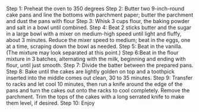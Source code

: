 Step 1: Preheat the oven to 350 degrees
Step 2: Butter two 9-inch-round cake pans and line the bottoms with parchment paper; butter the parchment and dust the pans with flour
Step 3: Whisk 3 cups flour, the baking powder and salt in a bowl until combined.
Step 4: Beat 2 sticks butter and the sugar in a large bowl with a mixer on medium-high speed until light and fluffy, about 3 minutes. Reduce the mixer speed to medium; beat in the eggs, one at a time, scraping down the bowl as needed.
Step 5:  Beat in the vanilla. (The mixture may look separated at this point.) 
Step 6:Beat in the flour mixture in 3 batches, alternating with the milk, beginning and ending with flour, until just smooth.
Step 7: Divide the batter between the prepared pans.
Step 8: Bake until the cakes are lightly golden on top and a toothpick inserted into the middle comes out clean, 30 to 35 minutes.
Step 9: Transfer to racks and let cool 10 minutes, then run a knife around the edge of the pans and turn the cakes out onto the racks to cool completely. Remove the parchment. Trim the tops of the cakes with a long serrated knife to make them level, if desired.
Step 10: Enjoy